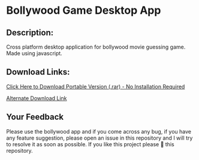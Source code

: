 # Bollywood Game Desktop App
## Description:
Cross platform desktop application for bollywood movie guessing game. Made using javascript.

## Download Links:
[Click Here to Download Portable Version (.rar) - No Installation Required](https://github.com/Aadityajoshi151/Bollywood/releases/download/v1.0/Bollywood.-.Windows.rar)

[Alternate Download Link](http://www.mediafire.com/file/6lrbmiwi141uzmd/Bollywood_-_Windows.rar/file)

## Your Feedback
Please use the bollywood app and if you come across any bug, if you have any feature suggestion, please open an issue in this repository and I will try to resolve it as soon as possible. If you like this project please 🌟 this repository.
